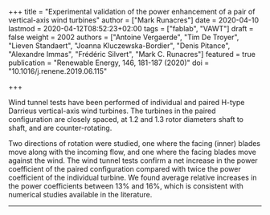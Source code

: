 +++
title = "Experimental validation of the power enhancement of a pair of vertical-axis wind turbines"
author = ["Mark Runacres"]
date = 2020-04-10
lastmod = 2020-04-12T08:52:23+02:00
tags = ["fablab", "VAWT"]
draft = false
weight = 2002
authors = ["Antoine Vergaerde", "Tim De Troyer", "Lieven Standaert", "Joanna Kluczewska-Bordier", "Denis Pitance", "Alexandre Immas", "Frédéric Silvert", "Mark C. Runacres"]
featured = true
publication = "Renewable Energy, 146, 181-187 (2020)"
doi = "10.1016/j.renene.2019.06.115"

+++

Wind tunnel tests have been performed of individual and paired H-type Darrieus
vertical-axis wind turbines. The turbines in the paired configuration are
closely spaced, at 1.2 and 1.3 rotor diameters shaft to shaft, and are
counter-rotating.

<!--more-->

Two directions of rotation were studied, one where the facing
(inner) blades move along with the incoming flow, and one where the facing
blades move against the wind. The wind tunnel tests confirm a net increase in
the power coefficient of the paired configuration compared with twice the power
coefficient of the individual turbine. We found average relative increases in
the power coefficients between 13% and 16%, which is consistent with numerical
studies available in the literature.

---
